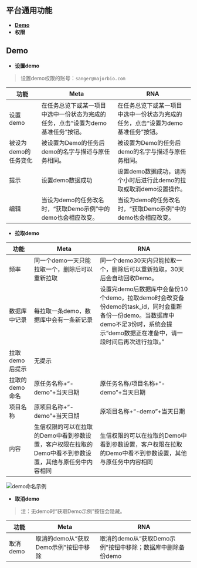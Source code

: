 ## 平台通用功能

+ **[Demo](#user-content-Demo)**
+ **权限**

## Demo

+ **设置demo** 

>设置demo权限的账号：`sanger@majorbio.com`

|功能| Meta | RNA  |
| ---- | ---- | ---- |
|设置demo|在任务总览下或某一项目中选中一份状态为完成的任务，点击“设置为demo基准任务”按钮。|在任务总览下或某一项目中选中一份状态为完成的任务，点击“设置为demo基准任务”按钮。|
|被设为demo的任务变化|被设置为Demo的任务后demo的名字与描述与原任务相同。|被设置为Demo的任务后demo的名字与描述与原任务相同。|
|提示|设置demo数据成功|设置demo数据成功，请两个小时后进行此demo的拉取或取消demo设置操作。|
|编辑|当设为demo的任务改名时，“获取Demo示例”中的demo也会相应改变。|当设为demo的任务改名时，“获取Demo示例”中的demo也会相应改变。|


+ **拉取demo**

| 功能 | Meta | RNA  |
| ---- | ---- | ---- |
| 频率 |同一个demo一天只能拉取一个，删除后可以重新拉取|同一个demo30天内只能拉取一个，删除后可以重新拉取，30天后会自动回收Demo。|
|数据库中记录|每拉取一条demo，数据库中会有一条新记录|设置完demo后数据库中会备份10个demo，拉取demo时会改变备份demo的task_id，同时会重新备份一份demo。当数据库中demo不足3份时，系统会提示“demo数据正在准备中，请一段时间后再次进行拉取。”|
|拉取demo后提示|无提示||
|拉取的demo命名|原任务名称+“-demo”+当天日期|原任务名称/项目名称+“-demo”+当天日期|
|项目名称|原项目名称+“-demo”+当天日期|原项目名称+“-demo”+当天日期|
|内容|生信权限的可以在拉取的Demo中看到参数设置，客户权限在拉取的Demo中看不到参数设置，其他与原任务中内容相同|生信权限的可以在拉取的Demo中看到参数设置，客户权限在拉取的Demo中看不到参数设置，其他与原任务中内容相同|
![demo命名示例](http://git.majorbio.com/sanger_bioinfo/SangerBiocluster/wikis/img/demo命名示例.png)

+ **取消demo**

 >注：无demo时“获取Demo示例”按钮会隐藏。

| 功能 | Meta | RNA  |
| ---- | ---- | ---- |
|取消demo|取消的demo从“获取Demo示例”按钮中移除|取消的demo从“获取Demo示例”按钮中移除；数据库中删除备份demo|
